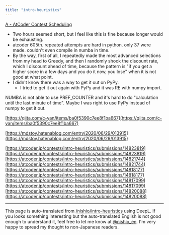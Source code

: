 ```yaml
---
title: "intro-heuristics"
---
```


[A - AtCoder Contest Scheduling](https://atcoder.jp/contests/intro-heuristics/tasks/intro_heuristics_a)
- Two hours seemed short, but I feel like this is fine because longer would be exhausting.
- atcoder 605th. repeated attempts are hard in python. only 37 were made. couldn't even compile in numba in time.
- By the way, first of all, I repeatedly made the most advanced selections from my head to Greedy, and then I randomly shook the discount rate, which I discount ahead of time, because the pattern is "if you get a higher score in a few days and you do it now, you lose" when it is not good at what point.
- I didn't know there was a way to get it out on PyPy.
    - I tried to get it out again with PyPy and it was RE with numpy import.

NUMBA is not able to use PREF_COUNTER and it's hard to do "calculation until the last minute of time".
Maybe I was right to use PyPy instead of numpy to get it out.

[https://qiita.com/c-yan/items/ba0f5390c7ee8f1ba667](https://qiita.com/c-yan/items/ba0f5390c7ee8f1ba667)

[https://mdstoy.hatenablog.com/entry/2020/06/29/013915](https://mdstoy.hatenablog.com/entry/2020/06/29/013915)

[https://atcoder.jp/contests/intro-heuristics/submissions/14823819](https://atcoder.jp/contests/intro-heuristics/submissions/14823819)
[https://atcoder.jp/contests/intro-heuristics/submissions/14821744](https://atcoder.jp/contests/intro-heuristics/submissions/14821744)
[https://atcoder.jp/contests/intro-heuristics/submissions/14818177](https://atcoder.jp/contests/intro-heuristics/submissions/14818177)
[https://atcoder.jp/contests/intro-heuristics/submissions/14817099](https://atcoder.jp/contests/intro-heuristics/submissions/14817099)
[https://atcoder.jp/contests/intro-heuristics/submissions/14820088](https://atcoder.jp/contests/intro-heuristics/submissions/14820088)

---
This page is auto-translated from [/nishio/intro-heuristics](https://scrapbox.io/nishio/intro-heuristics) using DeepL. If you looks something interesting but the auto-translated English is not good enough to understand it, feel free to let me know at [@nishio_en](https://twitter.com/nishio_en). I'm very happy to spread my thought to non-Japanese readers.